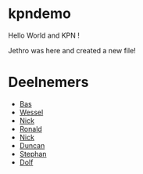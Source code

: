 # kpndemo

Hello World and KPN !

Jethro was here and created a new file!

# Deelnemers

* [Bas](Bas.md)
* [Wessel](wessel.md)
* [Nick](Nick.md)
* [Ronald](ronald.md)
* [Nick](Nick.md)
* [Duncan](Duncan.md)
* [Stephan](Stephan.md)
* [Dolf](dolf.md)
